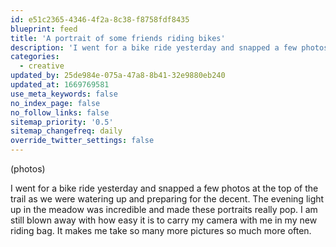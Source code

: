 ```yaml
---
id: e51c2365-4346-4f2a-8c38-f8758fdf8435
blueprint: feed
title: 'A portrait of some friends riding bikes'
description: 'I went for a bike ride yesterday and snapped a few photos at the top of the trail as we were watering up and preparing for the decent.'
categories:
  - creative
updated_by: 25de984e-075a-47a8-8b41-32e9880eb240
updated_at: 1669769581
use_meta_keywords: false
no_index_page: false
no_follow_links: false
sitemap_priority: '0.5'
sitemap_changefreq: daily
override_twitter_settings: false
---
```

(photos)

I went for a bike ride yesterday and snapped a few photos at the top of the trail as we were watering up and preparing for the decent. The evening light up in the meadow was incredible and made these portraits really pop. I am still blown away with how easy it is to carry my camera with me in my new riding bag. It makes me take so many more pictures so much more often.